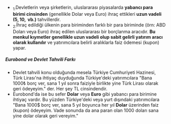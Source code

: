 - $_{1:}$Devletlerin veya şirketlerin, uluslararası piyasalarda **yabancı para birimi cinsinden** (genellikle Dolar veya Euro) ihraç ettikleri **uzun vadeli ($5, 10, \text{ vb.}$)** tahvillerdir.
- $_{2: }$İhraç edildiği ülkenin para biriminden farklı bir para biriminde (örn: ABD Doları veya Euro) ihraç edilen uluslararası bir borçlanma aracıdır. **Bu menkul kıymetler genellikle uzun vadeli olup sabit gelirli yatırım aracı olarak kullanılır** ve yatırımcılara belirli aralıklarla faiz ödemesi (kupon) yapar.
##### Eurobond ve Devlet Tahvili Farkı
- Devlet tahvili konu olduğunda mesela Türkiye Cumhuriyeti Hazinesi, Türk Lirası'na ihtiyaç duyduğunda Türkiye'deki yatırımcılara "Bana $1000$₺ borç ver, sana 1 yıl sonra faiziyle birlikte yine Türk Lirası olarak geri ödeyeyim." der. Her şey TL cinsindendir. 
- Eurobond'da ise bu sefer **Dolar** veya **Euro** gibi yabancı para birimine ihtiyaç vardır. Bu yüzden Türkiye'deki veya yurt dışındaki yatırımcılara "Bana $1000$$ borç ver, sana 5 yıl boyunca her yıl **Dolar** üzerinden faiz (kupon) ödeyeyim. Vade sonunda da ana paran olan $1000$ doları sana yine dolar olarak geri vereyim." 